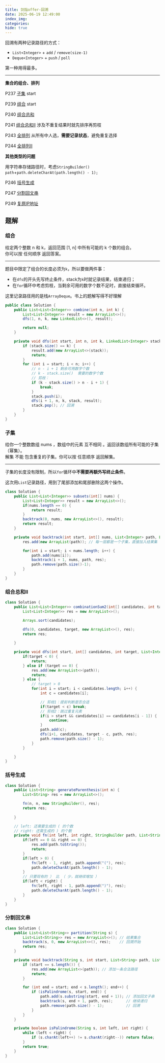 ```yaml
---
title: 剑指offer-回溯
date: 2025-06-19 12:49:00
index_img:
categories:
hide: true
---
```


回溯有两种记录路径的方式：

- `List<Integer>` + `add` / `remove(size-1)`
- `Deque<Integer>` + `push` / `poll`

第一种用得最多。

---

**集合的组合、排列**


P237 [子集](https://leetcode.cn/problems/subsets/) start

P239 [组合](https://leetcode.cn/problems/combinations/description/) start

P240 [组合总和](https://leetcode.cn/problems/combination-sum/description/?envType=study-plan-v2&envId=top-100-liked)

P241 [组合总和II](https://leetcode.cn/problems/combination-sum-ii/description/) 涉及不重复结果时就先排序再剪枝

P243 [全排列](https://leetcode.cn/problems/permutations/) 从所有中人选，**需要记录状态**，避免重复选择

P244 [全排列II](https://leetcode.cn/problems/permutations-ii/)

**其他类型的问题**

用字符串存储路径时，考虑`StringBuilder() path`+`path.deleteCharAt(path.length() - 1);`

P246 [括号生成](https://leetcode.cn/problems/generate-parentheses/)

P247 [分割回文串](https://leetcode.cn/problems/palindrome-partitioning/description/)

P249 [复原IP地址](https://leetcode.cn/problems/restore-ip-addresses/description/)

## 题解

### 组合

给定两个整数 n 和 k，返回范围 [1, n] 中所有可能的 k 个数的组合。  
你可以按 任何顺序 返回答案。

---

题目中限定了组合的长度必须为`k`，所以要做两件事：

- 在`dfs`的开头先写终止条件，stack为`k`时就记录结果，结束递归；
- 在`for`循环中考虑剪枝，当剩余可用的数字个数不足时，直接结束循环。

这里记录路径用的是栈`ArrayDeque`。书上的题解写得不好理解

```java
public class Solution {
    public List<List<Integer>> combine(int n, int k) {
        List<List<Integer>> result = new ArrayList<>();
        dfs(1, n, k, new LinkedList<>(), result);

        return null;
    }

    private void dfs(int start, int n, int k, LinkedList<Integer> stack, List<List<Integer>> result) {
        if (stack.size() == k) {
            result.add(new ArrayList<>(stack));
            return;
        }
        for (int i = start; i < n; i++) {
            // n - i + 1 剩余可用数字个数
            // k - stack.size()  需要的数字个数
            // 剪枝：
            if (k - stack.size() > n - i + 1) {
                break;
            }
            stack.push(i);
            dfs(i + 1, n, k, stack, result);
            stack.pop(); // 回溯
        }
    }
}
```

### 子集

给你一个整数数组 nums ，数组中的元素 互不相同 。返回该数组所有可能的子集（幂集）。  
解集 不能 包含重复的子集。你可以按 任意顺序 返回解集。

---

子集的长度没有限制，所以`for`循环中**不需要再额外写终止条件**。

这次用`List`记录路径，用到了尾部添加和尾部删除这两个操作。

```java
class Solution {
    public List<List<Integer>> subsets(int[] nums) {
        List<List<Integer>> result = new ArrayList<>();
        if(nums.length == 0) {
            return result;
        }
        backtrack(0, nums, new ArrayList<>(), result);
        return result;
    }

    private void backtrack(int start, int[] nums, List<Integer> path, List<List<Integer>> res) {
        res.add(new ArrayList(path)); // 每一层都是一个子集，直接加入结果集

        for(int i = start; i < nums.length; i++) {
            path.add(nums[i]);
            backtrack(i + 1, nums, path, res);
            path.remove(path.size()-1);
        }
    }
}
```

### 组合总和II

```java
class Solution {
    public List<List<Integer>> combinationSum2(int[] candidates, int target) {
        List<List<Integer>> res = new ArrayList<>();

        Arrays.sort(candidates);

        dfs(0, candidates, target, new ArrayList<>(), res);
        return res;
        
    }

    private void dfs(int start, int[] candidates, int target, List<Integer> path, List<List<Integer>> res) {
        if(target < 0) {
            return;
        } else if (target == 0) {
            res.add(new ArrayList<>(path));
            return;
        } else {
            // target > 0
            for(int i = start; i < candidates.length; i++) {
                int c = candidates[i];

                // 剪枝1：提前判断是否合适
                if(target < c) break;
                // 剪枝2：跳过重复元素
                if(i > start && candidates[i] == candidates[i - 1]) {
                    continue;
                }
                path.add(c);
                dfs(i+1, candidates, target - c, path, res);
                path.remove(path.size() - 1);
            }
        }

    }
}
```

### 括号生成

```java
class Solution {
    public List<String> generateParenthesis(int n) {
        List<String> res = new ArrayList<>();

        fn(n, n, new StringBuilder(), res);
        return res;
    
    }

    // left: 还需要生成的 ( 的个数
    // right: 还需生成的 ) 的个数
    private void fn(int left, int right, StringBuilder path, List<String> res) {
        if(left == 0 && right == 0) {
            res.add(path.toString());
            return;
        }
        if(left > 0) {
            fn(left - 1, right, path.append("("), res);
            path.deleteCharAt(path.length() - 1);
        }
        // 只要现有的 ） 比 （ 少，就继续增加 ）
        if(left < right) {
            fn(left, right - 1, path.append(")"), res);
            path.deleteCharAt(path.length() - 1);
        }
    }
}
```

### 分割回文串

```java
class Solution {
    public List<List<String>> partition(String s) {
        List<List<String>> res = new ArrayList<>(); // 结果集合
        backtrack(s, 0, new ArrayList<>(), res);    // 回溯开始
        return res;
    }

    private void backtrack(String s, int start, List<String> path, List<List<String>> res) {
        if (start == s.length()) {
            res.add(new ArrayList<>(path)); // 添加一条合法路径
            return;
        }   

        for (int end = start; end < s.length(); end++) {
            if (isPalindrome(s, start, end)) {
                path.add(s.substring(start, end + 1)); // 添加回文子串
                backtrack(s, end + 1, path, res);      // 继续递归
                path.remove(path.size() - 1);          // 回溯
            }
        }
    }

    private boolean isPalindrome(String s, int left, int right) {
        while (left < right) {
            if (s.charAt(left++) != s.charAt(right--)) return false;
        }
        return true;
    }
}

```
